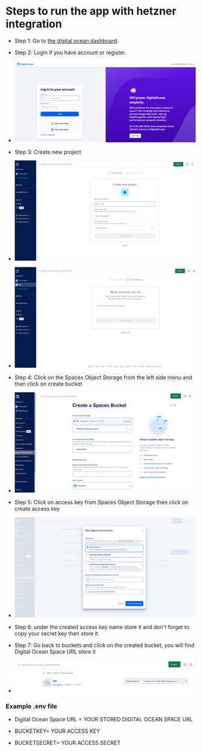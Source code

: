 # Steps to run the app with hetzner integration

- Step 1: Go to [the digital ocean dashboard](https://cloud.digitalocean.com/login).

- Step 2: Login if you have account or register.

- ![alt text](digetalOceanImages/image.png)

- Step 3: Create new project

- ![alt text](digetalOceanImages/image-1.png)

- ![alt text](digetalOceanImages/image-2.png)

- Step 4: Click on the Spaces Object Storage from the left side menu and then click on create bucket

- ![alt text](digetalOceanImages/image-3.png)

- Step 5: Click on access key from Spaces Object Storage then click on create access key

- ![alt text](digetalOceanImages/image-4.png)

- Step 6: under the created access key name store it and don't forget to copy your secret key then store it

- Step 7: Go back to buckets and click on the created bucket, you will find Digital Ocean Space URL store it

- ![alt text](digetalOceanImages/image-5.png)


### Example .env file

- Digital Ocean Space URL = YOUR STORED DIGITAL OCEAN SPACE URL

- BUCKETKEY= YOUR ACCESS KEY

- BUCKETSECRET= YOUR ACCESS SECRET
